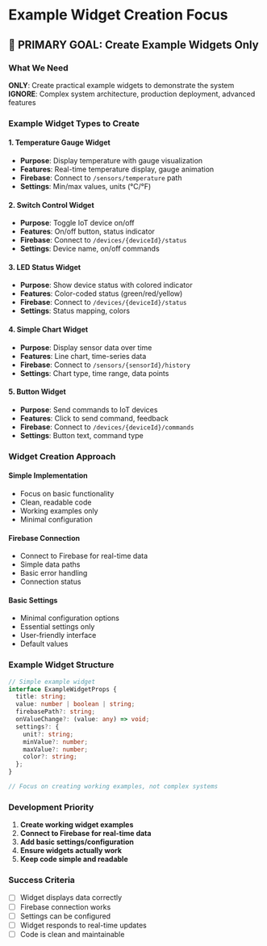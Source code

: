 # Example Widget Creation Focus

## 🎯 PRIMARY GOAL: Create Example Widgets Only

### What We Need
**ONLY**: Create practical example widgets to demonstrate the system
**IGNORE**: Complex system architecture, production deployment, advanced features

### Example Widget Types to Create

#### 1. Temperature Gauge Widget
- **Purpose**: Display temperature with gauge visualization
- **Features**: Real-time temperature display, gauge animation
- **Firebase**: Connect to `/sensors/temperature` path
- **Settings**: Min/max values, units (°C/°F)

#### 2. Switch Control Widget  
- **Purpose**: Toggle IoT device on/off
- **Features**: On/off button, status indicator
- **Firebase**: Connect to `/devices/{deviceId}/status`
- **Settings**: Device name, on/off commands

#### 3. LED Status Widget
- **Purpose**: Show device status with colored indicator
- **Features**: Color-coded status (green/red/yellow)
- **Firebase**: Connect to `/devices/{deviceId}/status`
- **Settings**: Status mapping, colors

#### 4. Simple Chart Widget
- **Purpose**: Display sensor data over time
- **Features**: Line chart, time-series data
- **Firebase**: Connect to `/sensors/{sensorId}/history`
- **Settings**: Chart type, time range, data points

#### 5. Button Widget
- **Purpose**: Send commands to IoT devices
- **Features**: Click to send command, feedback
- **Firebase**: Connect to `/devices/{deviceId}/commands`
- **Settings**: Button text, command type

### Widget Creation Approach

#### Simple Implementation
- Focus on basic functionality
- Clean, readable code
- Working examples only
- Minimal configuration

#### Firebase Connection
- Connect to Firebase for real-time data
- Simple data paths
- Basic error handling
- Connection status

#### Basic Settings
- Minimal configuration options
- Essential settings only
- User-friendly interface
- Default values

### Example Widget Structure
```typescript
// Simple example widget
interface ExampleWidgetProps {
  title: string;
  value: number | boolean | string;
  firebasePath?: string;
  onValueChange?: (value: any) => void;
  settings?: {
    unit?: string;
    minValue?: number;
    maxValue?: number;
    color?: string;
  };
}

// Focus on creating working examples, not complex systems
```

### Development Priority
1. **Create working widget examples**
2. **Connect to Firebase for real-time data**
3. **Add basic settings/configuration**
4. **Ensure widgets actually work**
5. **Keep code simple and readable**

### Success Criteria
- [ ] Widget displays data correctly
- [ ] Firebase connection works
- [ ] Settings can be configured
- [ ] Widget responds to real-time updates
- [ ] Code is clean and maintainable